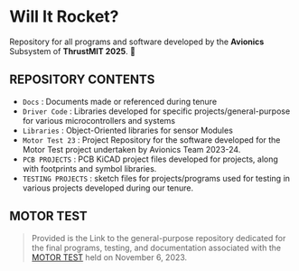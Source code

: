 # Will It Rocket?

Repository for all programs and software developed by the **Avionics** Subsystem of **ThrustMIT 2025**. 🚀

## REPOSITORY CONTENTS
- `Docs`             : Documents made or referenced during tenure
- `Driver Code`      : Libraries developed for specific projects/general-purpose for various microcontrollers and systems
- `Libraries`        : Object-Oriented libraries for sensor Modules
- `Motor Test 23`    : Project Repository for the software developed for the Motor Test project undertaken by Avionics Team 2023-24.
- `PCB PROJECTS`     : PCB KiCAD project files developed for projects, along with footprints and symbol libraries.
- `TESTING PROJECTS` : sketch files for projects/programs used for testing in various projects developed during our tenure. 
## MOTOR TEST
> Provided is the Link to the general-purpose repository dedicated for the final programs, testing, and documentation associated with the [MOTOR TEST](https://github.com/TMIT-Avionics/TMIT_MOTORTEST23) held on November 6, 2023.
